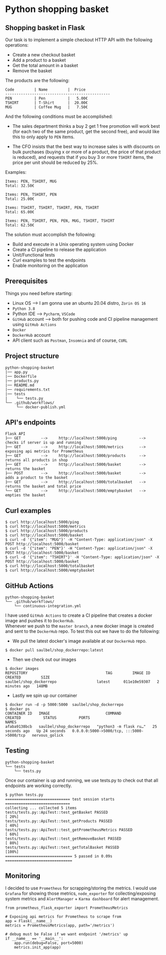 # Python shopping basket
## Shopping basket in Flask
Our task is to implement a simple checkout HTTP API with the following operations:
- Create a new checkout basket
- Add a product to a basket
- Get the total amount in a basket
- Remove the basket

The products are the following:
```
Code         | Name         |  Price
-----------------------------------------------
PEN          | Pen          |   5.00€
TSHIRT       | T-Shirt      |  20.00€
MUG          | Coffee Mug   |   7.50€
```
And the following conditions must be accomplished:
 * The sales department thinks a buy 2 get 1 free promotion will work best (for each two of the same product, get the second free), and would like this to only apply to `PEN` items.

 * The CFO insists that the best way to increase sales is with discounts on bulk purchases (buying x or more of a product, the price of that product is reduced), and requests that if you buy 3 or more `TSHIRT` items, the price per unit should be reduced by 25%.

Examples:

    Items: PEN, TSHIRT, MUG
    Total: 32.50€

    Items: PEN, TSHIRT, PEN
    Total: 25.00€

    Items: TSHIRT, TSHIRT, TSHIRT, PEN, TSHIRT
    Total: 65.00€

    Items: PEN, TSHIRT, PEN, PEN, MUG, TSHIRT, TSHIRT
    Total: 62.50€

The solution must accomplish the following:
- Build and execute in a Unix operating system using Docker
- Create a CI pipeline to release the application
- Unit/Functional tests
- Curl examples to test the endpoints
- Enable monitoring on the application

## Prerequisites
Things you need before starting:
* Linux OS --> I am gonna use an ubuntu 20.04 distro, `Zorin OS 16`
* `Python 3.8`
* Python IDE --> `Pycharm`, `VSCode`
* `GitHub` account --> both for pushing code and CI pipeline management using `GitHub Actions`
* `Docker`
* `DockerHub` account
* API client such as `Postman`, `Insomnia` and of course, `CURL`

## Project structure
```
python-shopping-basket
|── app.py
|── Dockerfile
|── products.py
|── README.md
|── requirements.txt
|── tests
|    └── tests.py
└── .github/workflows/
     └── docker-publish.yml
```

## API's endpoints
```
Flask API
├── GET         -->     http://localhost:5000/ping          -->      checks if server is up and running
├── GET         -->     http://localhost:5000/metrics       -->      exposing api metrics for Prometheus 
├── GET         -->     http://localhost:5000/products      -->      returns all products in shop
├── GET         -->     http://localhost:5000/basket        -->      returns the basket
├── POST        -->     http://localhost:5000/basket        -->      adds a product to the basket
├── GET         -->     http://localhost:5000/totalbasket   -->      returns the basket and total price
└── GET         -->     http://localhost:5000/emptybasket   -->      empties the basket   
```

## Curl examples
```
$ curl http://localhost:5000/ping
$ curl http://localhost:5000/metrics
$ curl http://localhost:5000/products
$ curl http://localhost:5000/basket
$ curl -d '{"item": "MUG"}' -H "Content-Type: application/json" -X POST http://localhost:5000/basket
$ curl -d '{"item": "PEN"}' -H "Content-Type: application/json" -X POST http://localhost:5000/basket
$ curl -d '{"item": "TSHIRT"}' -H "Content-Type: application/json" -X POST http://localhost:5000/basket
$ curl http://localhost:5000/totalbasket
$ curl http://localhost:5000/emptybasket
```

## GitHub Actions
```
python-shopping-basket
└── .github/workflows/
    └── continuous-integration.yml
```
I have used `GitHub Actions` to create a CI pipeline that creates a docker image and pushes it to `DockerHub`.<br/>
Whenever we push to the `master branch`, a new docker image is created and sent to the `DockerHub` repo.
To test this out we have to do the following: <br/>
- We pull the latest docker's image available at our `DockerHub` repo.
```
$ docker pull saulbel/shop_dockerrepo:latest
```
- Then we check out our images
```
$ docker images
REPOSITORY                                   TAG         IMAGE ID       CREATED         SIZE
saulbel/shop_dockerrepo                  latest      011e10e59307   2 minutes ago   148MB
```
- Lastly we spin up our container
```
$ docker run -d -p 5000:5000  saulbel/shop_dockerrepo
$ docker ps
CONTAINER ID   IMAGE                         COMMAND                  CREATED          STATUS          PORTS                                       NAMES
afaba9138bcb   saulbel/shop_dockerrepo   "python3 -m flask ru…"   25 seconds ago   Up 24 seconds   0.0.0.0:5000->5000/tcp, :::5000->5000/tcp   nervous_golick
```

## Testing
```
python-shopping-basket
└── tests
    └── tests.py
```
Once our container is up and running, we use tests.py to check out that all endpoints are working correctly.
```
$ python tests.py 
============================= test session starts =============================
collecting ... collected 5 items
tests/tests.py::ApiTest::test_getBasket PASSED                           [ 20%]
tests/tests.py::ApiTest::test_getProducts PASSED                         [ 40%]
tests/tests.py::ApiTest::test_getPrometheusMetrics PASSED                [ 60%]
tests/tests.py::ApiTest::test_getRemoveBasket PASSED                     [ 80%]
tests/tests.py::ApiTest::test_getTotalBasket PASSED                      [100%]
============================== 5 passed in 0.09s ==============================
```

## Monitoring
I decided to use `Prometheus` for scrapping/storing the metrics. I would use `Grafana` for showing those metrics, `node_exporter` for collecting/exposing system metrics and `AlertManager` + `Karma dashboard` for alert management.
```
from prometheus_flask_exporter import PrometheusMetrics

# Exposing api metrics for Prometheus to scrape from
app = Flask(__name__)
metrics = PrometheusMetrics(app, path='/metrics')

# debug must be False if we want endpoint '/metrics' up 
if __name__ == '__main__':
    app.run(debug=False, port=5000)
    metrics.init_app(app)
```
